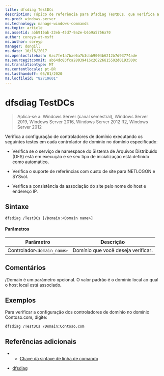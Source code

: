 ```yaml
---
title: dfsdiag TestDCs
description: Tópico de referência para Dfsdiag TestDCs, que verifica a configuração de controladores de domínio no domínio especificado.
ms.prod: windows-server
ms.technology: manage-windows-commands
ms.topic: article
ms.assetid: abb915ab-23eb-45d7-9a2e-b6b9a5756a70
author: coreyp-at-msft
ms.author: coreyp
manager: dongill
ms.date: 10/16/2017
ms.openlocfilehash: 6ac7fe1a7bae6a7b3dab9004b6212b7d93774ade
ms.sourcegitcommit: ab64dc83fca28039416c26226815502d0193500c
ms.translationtype: MT
ms.contentlocale: pt-BR
ms.lasthandoff: 05/01/2020
ms.locfileid: "82719601"
---
```

# <a name="dfsdiag-testdcs"></a>dfsdiag TestDCs

> Aplica-se a: Windows Server (canal semestral), Windows Server 2019, Windows Server 2016, Windows Server 2012 R2, Windows Server 2012

Verifica a configuração de controladores de domínio executando os seguintes testes em cada controlador de domínio no domínio especificado:  
  
-   Verifica se o serviço de namespace do Sistema de Arquivos Distribuído (DFS) está em execução e se seu tipo de inicialização está definido como automático.  
  
-   Verifica o suporte de referências com custo de site para NETLOGON e SYSvol.  
  
-   Verifica a consistência da associação do site pelo nome do host e endereço IP.

## <a name="syntax"></a>Sintaxe  
  
```  
dfsdiag /TestDCs [/Domain:<Domain name>]  
```  
  
#### <a name="parameters"></a>Parâmetros  
  
|Parâmetro|Descrição|  
|-------|--------|  
|Controlador`<domain_name>`|Domínio que você deseja verificar.|  
  
## <a name="remarks"></a>Comentários  

/Domain é um parâmetro opcional. O valor padrão é o domínio local ao qual o host local está associado.  
  
## <a name="examples"></a>Exemplos  
Para verificar a configuração dos controladores de domínio no domínio Contoso.com, digite:  
  
```  
dfsdiag /TestDCs /Domain:Contoso.com  
```  
  
## <a name="additional-references"></a>Referências adicionais  
  
-   - [Chave da sintaxe de linha de comando](command-line-syntax-key.md)  
  
-   [dfsdiag](dfsdiag.md)  
  

